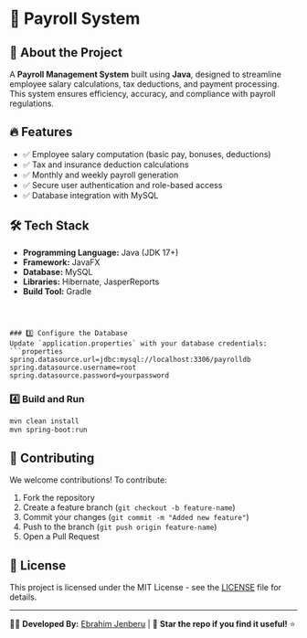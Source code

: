 # 🚀 Payroll System

## 📌 About the Project
A **Payroll Management System** built using **Java**, designed to streamline employee salary calculations, tax deductions, and payment processing. This system ensures efficiency, accuracy, and compliance with payroll regulations.

## 🔥 Features
- ✅ Employee salary computation (basic pay, bonuses, deductions)
- ✅ Tax and insurance deduction calculations
- ✅ Monthly and weekly payroll generation
- ✅ Secure user authentication and role-based access
- ✅ Database integration with MySQL

## 🛠️ Tech Stack
- **Programming Language:** Java (JDK 17+)
- **Framework:** JavaFX
- **Database:** MySQL
- **Libraries:** Hibernate, JasperReports
- **Build Tool:** Gradle


```



### 3️⃣ Configure the Database
Update `application.properties` with your database credentials:
```properties
spring.datasource.url=jdbc:mysql://localhost:3306/payrolldb
spring.datasource.username=root
spring.datasource.password=yourpassword
```

### 4️⃣ Build and Run
```sh
mvn clean install
mvn spring-boot:run
```

## 🤝 Contributing
We welcome contributions! To contribute:
1. Fork the repository
2. Create a feature branch (`git checkout -b feature-name`)
3. Commit your changes (`git commit -m "Added new feature"`)
4. Push to the branch (`git push origin feature-name`)
5. Open a Pull Request

## 📝 License
This project is licensed under the MIT License - see the [LICENSE](LICENSE) file for details.

---
👨‍💻 **Developed By:** [Ebrahim Jenberu](https://github.com/IbrahimJenberu) | 🌟 **Star the repo if you find it useful!** ⭐
